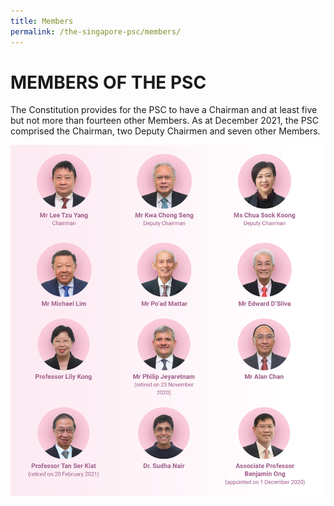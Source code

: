 ```yaml
---
title: Members
permalink: /the-singapore-psc/members/
---
```

# **MEMBERS OF THE PSC**

The Constitution provides for the PSC to have a Chairman and at least five but not more than fourteen other Members. As at December 2021, the PSC comprised the Chairman, two Deputy Chairmen and seven other Members.

![alt text - Members of the PSC](/images/2020Members.png)

